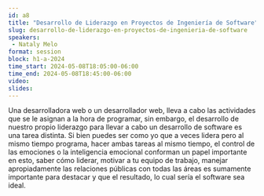 ```yaml
---
id: a8
title: "Desarrollo de Liderazgo en Proyectos de Ingeniería de Software"
slug: desarrollo-de-liderazgo-en-proyectos-de-ingenieria-de-software
speakers:
 - Nataly Melo
format: session
block: h1-a-2024
time_start: 2024-05-08T18:05:00-06:00
time_end: 2024-05-08T18:45:00-06:00
video:
slides:
---
```


Una desarrolladora web o un desarrollador web, lleva a cabo las actividades que se le asignan a la hora de programar, sin embargo, el desarrollo de nuestro propio liderazgo para llevar a cabo un desarrollo de software es una tarea distinta. Si bien puedes ser como yo que a veces lidera pero al mismo tiempo programa, hacer ambas tareas al mismo tiempo, el control de las emociones o la inteligencia emocional conforman un papel importante en esto, saber cómo liderar, motivar a tu equipo de trabajo, manejar apropiadamente las relaciones públicas con todas las áreas es sumamente importante para destacar y que el resultado, lo cual sería el software sea ideal.
